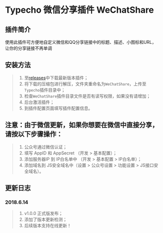 # Typecho 微信分享插件 WeChatShare

## 插件简介

使用此插件可方便地自定义微信和QQ分享链接中的标题、描述、小图标和URL，让你的分享链接不再单调

## 安装方法

> 1. 至[releases](https://github.com/fuzqing/WeChatShare/releases)中下载最新版本插件；
> 2. 将下载的压缩包进行解压，文件夹重命名为`WeChatShare`，上传至`Typecho`插件目录中；
> 3. 检查`WeChatShare`插件目录文件是否有读写权限，如果没有请增加；
> 4. 后台激活插件；
> 5. 到插件配置页面填写插件配置信息。

## 注意：由于微信更新，如果你想要在微信中直接分享，请按以下步骤操作：

> 1. 公众号通过微信认证；
> 2. 填写 AppID 和 AppSecret （开发 > 基本配置）；
> 3. 添加服务器IP 到 IP白名单中 （开发 > 基本配置 > IP白名单）；
> 4. 添加域名到 JS安全域名中（设置 > 公众号设置 > 功能设置 > JS接口安全域名）。

## 更新日志

### 2018.6.14

> 1. v1.0.0 正式版发布；
> 2. 添加了版本更新检测；
> 3. 后续版本支持在线更新！
